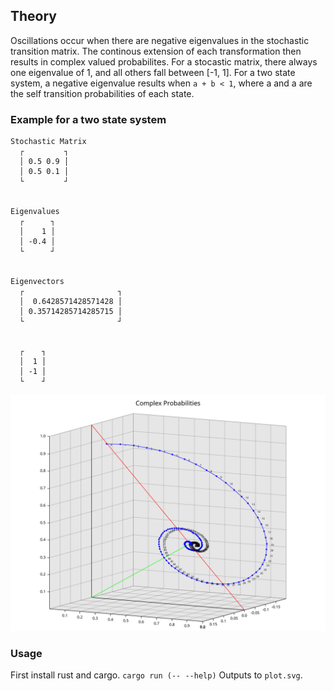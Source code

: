 ## Theory
Oscillations occur when there are negative eigenvalues in the stochastic transition matrix. The continous extension of each transformation then results in complex valued probabilites.
For a stocastic matrix, there always one eigenvalue of 1, and all others fall between [-1, 1]. For a two state system, a negative eigenvalue results when `a + b < 1`, where a and a are the self transition probabilities of each state.


### Example for a two state system
```
Stochastic Matrix
  ┌         ┐
  │ 0.5 0.9 │
  │ 0.5 0.1 │
  └         ┘


Eigenvalues
  ┌      ┐
  │    1 │
  │ -0.4 │
  └      ┘


Eigenvectors
  ┌                     ┐
  │  0.6428571428571428 │
  │ 0.35714285714285715 │
  └                     ┘


  ┌    ┐
  │  1 │
  │ -1 │
  └    ┘
```

![Probability State Trajectory](plot.svg)

### Usage
First install rust and cargo.
`cargo run (-- --help)`
Outputs to `plot.svg`.
